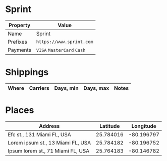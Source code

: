 # Sprint

| Property   | Value
|------------|--------
| Name       | Sprint
| Prefixes   | `https://www.sprint.com`
| Payments   | `VISA` `MasterCard` `Cash`


# Shippings

| Where           | Carriers             | Days, min | Days, max | Notes 
|-----------------|----------------------|-----------|-----------|---------



# Places

| Address                                 | Latitude      | Longitude      |  
|-----------------------------------------|---------------|----------------|
| Efc st., 131 Miami FL, USA              | 25.784016     | -80.196797     |
| Lorem ipsum st., 13 Miami FL, USA       | 25.784182     | -80.196752     |
| Ipsum lorem st., 71 Miami FL, USA       | 25.764183     | -80.146782     |